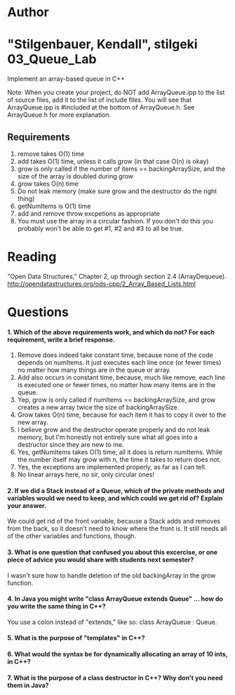 Author
==========
"Stilgenbauer, Kendall", stilgeki
03_Queue_Lab
============

Implement an array-based queue in C++

Note: When you create your project, do NOT add ArrayQueue.ipp to the list of source files, add it to the list of include files. You will see that ArrayQueue.ipp is #included at the bottom of ArrayQueue.h. See ArrayQueue.h for more explanation.

Requirements
------------

1. remove takes O(1) time
2. add takes O(1) time, unless it calls grow (in that case O(n) is okay)
3. grow is only called if the number of items == backingArraySize, and the size of the array is doubled during grow
4. grow takes O(n) time
5. Do not leak memory (make sure grow and the destructor do the right thing)
6. getNumItems is O(1) time
7. add and remove throw excpetions as appropriate
8. You must use the array in a circular fashion. If you don't do this you probably won't be able to get #1, #2 and #3 to all be true.

Reading
=======
"Open Data Structures," Chapter 2, up through section 2.4 (ArrayDequeue). http://opendatastructures.org/ods-cpp/2_Array_Based_Lists.html

Questions
=========

#### 1. Which of the above requirements work, and which do not? For each requirement, write a brief response.

1. Remove does indeed take constant time, because none of the code depends on numItems.  It just executes each line once (or fewer times) no matter how many things are in the queue or array.
2. Add also occurs in constant time, because, much like remove, each line is executed one or fewer times, no matter how many items are in the queue.
3. Yep, grow is only called if numItems == backingArraySize, and grow creates a new array twice the size of backingArraySize.
4. Grow takes O(n) time, because for each item it has to copy it over to the new array.
5. I believe grow and the destructor operate properly and do not leak memory, but I'm honestly not entirely sure what all goes into a destructor since they are new to me.
6. Yes, getNumItems takes O(1) time; all it does is return numItems.  While the number itself may grow with n, the time it takes to return does not.
7. Yes, the exceptions are implemented properly, as far as I can tell.
8. No linear arrays here, no sir, only circular ones!

#### 2. If we did a Stack instead of a Queue, which of the private methods and variables would we need to keep, and which could we get rid of? Explain your answer.

We could get rid of the front variable, because a Stack adds and removes from the back, so it doesn't need to know where the front is.  It still needs all of the other variables and functions, though.

#### 3. What is one question that confused you about this excercise, or one piece of advice you would share with students next semester?

I wasn't sure how to handle deletion of the old backingArray in the grow function.

#### 4. In Java you might write "class ArrayQueue extends Queue" ... how do you write the same thing in C++?

You use a colon instead of "extends," like so: class ArrayQueue : Queue.

#### 5. What is the purpose of "templates" in C++?

#### 6. What would the syntax be for dynamically allocating an array of 10 ints, in C++?

#### 7. What is the purpose of a class destructor in C++? Why don't you need them in Java?